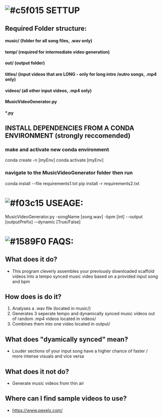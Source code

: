
# ![#c5f015](https://via.placeholder.com/15/c5f015/000000?text=+) SETTUP

## Required Folder structure:

#### music/ (folder for all song files, .wav only) 
#### temp/ (required for intermediate video generation)
#### out/ (output folder)
#### titles/ (input videos that are LONG - only for long intro /outro songs, .mp4 only)
#### videos/ (all other input videos, .mp4 only)
#### MusicVideoGenerator.py
#### *.py

## INSTALL DEPENDENCIES FROM A CONDA ENVIRONMENT (strongly reccomended)

### make and activate new conda environment

conda create -n [myEnv]
conda activate [myEnv]

### navigate to the MusicVideoGenerator folder then run

conda install --file requirements1.txt
pip install -r requirements2.txt

# ![#f03c15](https://via.placeholder.com/15/f03c15/000000?text=+) USEAGE:
 
MusicVideoGenerator.py -songName [song.wav] -bpm [int] --output [outputPrefix] --dynamic [True/False]

# ![#1589F0](https://via.placeholder.com/15/1589F0/000000?text=+) FAQS:

## What does it do?

- This program cleverly assembles your previously downloaded scaffold videos into a tempo synced music video based on a provided input song and bpm

## How does is do it?

1. Analyses a .wav file (located in music/)
2. Generates 3 seperate tempo and dynamically synced music videos out of random .mp4 videos located in videos/
3. Combines them into one video located in output/ 

## What does "dyamically synced" mean?

- Louder sections of your input song have a higher chance of faster / more intense visuals and vice versa

## What does it not do?

- Generate music videos from thin air

## Where can I find sample videos to use?

- https://www.pexels.com/


